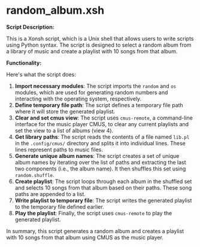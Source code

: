 # random_album.xsh

**Script Description:**

This is a Xonsh script, which is a Unix shell that allows users to write scripts using Python syntax. The script is designed to select a random album from a library of music and create a playlist with 10 songs from that album.

**Functionality:**

Here's what the script does:

1. **Import necessary modules**: The script imports the `random` and `os` modules, which are used for generating random numbers and interacting with the operating system, respectively.
2. **Define temporary file path**: The script defines a temporary file path where it will store the generated playlist.
3. **Clear and set cmus view**: The script uses `cmus-remote`, a command-line interface for the music player CMUS, to clear any current playlists and set the view to a list of albums (view 4).
4. **Get library paths**: The script reads the contents of a file named `lib.pl` in the `.config/cmus/` directory and splits it into individual lines. These lines represent paths to music files.
5. **Generate unique album names**: The script creates a set of unique album names by iterating over the list of paths and extracting the last two components (i.e., the album name). It then shuffles this set using `random.shuffle`.
6. **Create playlist**: The script loops through each album in the shuffled set and selects 10 songs from that album based on their paths. These song paths are appended to a list.
7. **Write playlist to temporary file**: The script writes the generated playlist to the temporary file defined earlier.
8. **Play the playlist**: Finally, the script uses `cmus-remote` to play the generated playlist.

In summary, this script generates a random album and creates a playlist with 10 songs from that album using CMUS as the music player.